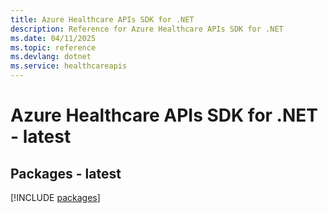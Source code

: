 ```yaml
---
title: Azure Healthcare APIs SDK for .NET
description: Reference for Azure Healthcare APIs SDK for .NET
ms.date: 04/11/2025
ms.topic: reference
ms.devlang: dotnet
ms.service: healthcareapis
---
```

# Azure Healthcare APIs SDK for .NET - latest
## Packages - latest
[!INCLUDE [packages](healthcare-apis-index.md)]